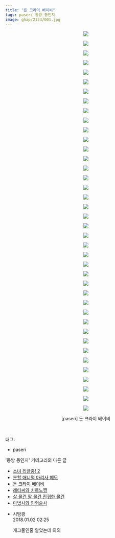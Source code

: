 ```yaml
---
title: "돈 크라이 베이비"
tags: paseri 동방_동인지
image: ghap/2123/001.jpg
---
```

<div class="article">
<p style="text-align: center; clear: none; float: none;"><img src="{{ site.nasurl }}/ghap/2123/001.jpg"/></p>
<p style="text-align: center; clear: none; float: none;"><img src="{{ site.nasurl }}/ghap/2123/002.jpg"/></p>
<p style="text-align: center; clear: none; float: none;"><img src="{{ site.nasurl }}/ghap/2123/003.jpg"/></p>
<p style="text-align: center; clear: none; float: none;"><img src="{{ site.nasurl }}/ghap/2123/004.jpg"/></p>
<p style="text-align: center; clear: none; float: none;"><img src="{{ site.nasurl }}/ghap/2123/005.jpg"/></p>
<p style="text-align: center; clear: none; float: none;"><img src="{{ site.nasurl }}/ghap/2123/006.jpg"/></p>
<p style="text-align: center; clear: none; float: none;"><img src="{{ site.nasurl }}/ghap/2123/007.jpg"/></p>
<p style="text-align: center; clear: none; float: none;"><img src="{{ site.nasurl }}/ghap/2123/008.jpg"/></p>
<p style="text-align: center; clear: none; float: none;"><img src="{{ site.nasurl }}/ghap/2123/009.jpg"/></p>
<p style="text-align: center; clear: none; float: none;"><img src="{{ site.nasurl }}/ghap/2123/010.jpg"/></p>
<p style="text-align: center; clear: none; float: none;"><img src="{{ site.nasurl }}/ghap/2123/011.jpg"/></p>
<p style="text-align: center; clear: none; float: none;"><img src="{{ site.nasurl }}/ghap/2123/012.jpg"/></p>
<p style="text-align: center; clear: none; float: none;"><img src="{{ site.nasurl }}/ghap/2123/013.jpg"/></p>
<p style="text-align: center; clear: none; float: none;"><img src="{{ site.nasurl }}/ghap/2123/014.jpg"/></p>
<p style="text-align: center; clear: none; float: none;"><img src="{{ site.nasurl }}/ghap/2123/015.jpg"/></p>
<p style="text-align: center; clear: none; float: none;"><img src="{{ site.nasurl }}/ghap/2123/016.jpg"/></p>
<p style="text-align: center; clear: none; float: none;"><img src="{{ site.nasurl }}/ghap/2123/017.jpg"/></p>
<p style="text-align: center; clear: none; float: none;"><img src="{{ site.nasurl }}/ghap/2123/018.jpg"/></p>
<p style="text-align: center; clear: none; float: none;"><img src="{{ site.nasurl }}/ghap/2123/019.jpg"/></p>
<p style="text-align: center; clear: none; float: none;"><img src="{{ site.nasurl }}/ghap/2123/020.jpg"/></p>
<p style="text-align: center; clear: none; float: none;"><img src="{{ site.nasurl }}/ghap/2123/021.jpg"/></p>
<p style="text-align: center; clear: none; float: none;"><img src="{{ site.nasurl }}/ghap/2123/022.jpg"/></p>
<p style="text-align: center; clear: none; float: none;"><img src="{{ site.nasurl }}/ghap/2123/023.jpg"/></p>
<p style="text-align: center; clear: none; float: none;"><img src="{{ site.nasurl }}/ghap/2123/024.jpg"/></p>
<p style="text-align: center; clear: none; float: none;"><img src="{{ site.nasurl }}/ghap/2123/025.jpg"/></p>
<p style="text-align: center; clear: none; float: none;"><img src="{{ site.nasurl }}/ghap/2123/026.jpg"/></p>
<p style="text-align: center; clear: none; float: none;"><img src="{{ site.nasurl }}/ghap/2123/027.jpg"/></p>
<p style="text-align: center; clear: none; float: none;"><img src="{{ site.nasurl }}/ghap/2123/028.jpg"/></p>
<p style="text-align: center; clear: none; float: none;"><img src="{{ site.nasurl }}/ghap/2123/029.jpg"/></p>
<p style="text-align: center; clear: none; float: none;"><img src="{{ site.nasurl }}/ghap/2123/030.jpg"/></p>
<p style="text-align: center; clear: none; float: none;"><img src="{{ site.nasurl }}/ghap/2123/031.jpg"/></p>
<p style="text-align: center; clear: none; float: none;"><img src="{{ site.nasurl }}/ghap/2123/032.jpg"/></p>
<p style="text-align: center; clear: none; float: none;"><img src="{{ site.nasurl }}/ghap/2123/033.jpg"/></p>
<p style="text-align: center; clear: none; float: none;"><img src="{{ site.nasurl }}/ghap/2123/034.jpg"/></p>
<p style="text-align: center; clear: none; float: none;"><img src="{{ site.nasurl }}/ghap/2123/035.jpg"/></p>
<p style="text-align: center; clear: none; float: none;"><img src="{{ site.nasurl }}/ghap/2123/036.jpg"/></p>
<p style="text-align: center; clear: none; float: none;"><img src="{{ site.nasurl }}/ghap/2123/037.jpg"/></p>
<p style="text-align: center; clear: none; float: none;"><img src="{{ site.nasurl }}/ghap/2123/038.jpg"/></p>
<p style="text-align: center; clear: none; float: none;"><img src="{{ site.nasurl }}/ghap/2123/039.jpg"/></p>
<p style="text-align: center; clear: none; float: none;"><img src="{{ site.nasurl }}/ghap/2123/040.jpg"/></p>
<p style="text-align: center; clear: none; float: none;">[paseri] 돈 크라이 베이비</p>
<p><br/></p>
</div><div class="tagTrail">
<p>태그: </p>
<ul>
<li>paseri</li>
</ul>
</div><div class="another">
<p>'동방 동인지' 카테고리의 다른 글</p>
<ul>
<li><a href="/2016-09-11-ghap_2126">소녀 리글충! 2</a></li>
<li><a href="/2016-09-11-ghap_2125">분할 애니멀 마리사 메모</a></li>
<li><a href="/2016-09-11-ghap_2123">돈 크라이 베이비</a></li>
<li><a href="/2016-09-11-ghap_2122">레티씨와 치르노쨩</a></li>
<li><a href="/2016-09-11-ghap_2121">살 물건 팔 물건 진귀한 물건</a></li>
<li><a href="/2016-09-11-ghap_2120">마법사와 인형술사</a></li>
</ul>
</div><div class="cb_module cb_fluid">
<div class="cb_wrt cb_profile">
<div class="comment">
<ul>
<li class="cb_thumb_off" id="comment15164446">
<div class="cb_comment_area">
<div class="cb_info_area">
<div class="cb_section">
<span class="cb_nick_name">시밤쾅</span>
</div>
<div class="cb_section">
<span class="cb_date">2018.01.02 02:25 </span>
</div>
</div>
<div class="cb_dsc_comment">
<p class="cb_dsc">
											개그물인줄 알았는데 의외
										</p>
</div>
</div></li>
</ul>
</div>
</div><!-- commentList close -->
</div>